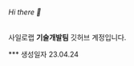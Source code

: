 ###### Hi there 👋

사일로랩 **기술개발팀** 깃허브 계정입니다.


*** 생성일자 23.04.24

<!--
**SILO-KSH/SILO-KSH** is a ✨ _special_ ✨ repository because its `README.md` (this file) appears on your GitHub profile.

Here are some ideas to get you started:

- 🔭 I’m currently working on ...
- 🌱 I’m currently learning ...
- 👯 I’m looking to collaborate on ...
- 🤔 I’m looking for help with ...
- 💬 Ask me about ...
- 📫 How to reach me: ...
- 😄 Pronouns: ...
- ⚡ Fun fact: ...
-->
